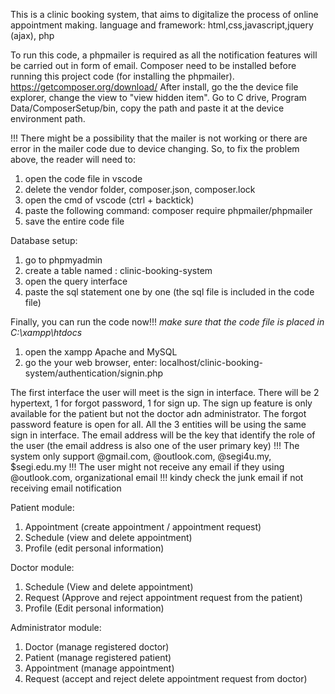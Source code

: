 This is a clinic booking system, that aims to digitalize the process of online appointment making.
language and framework: html,css,javascript,jquery (ajax), php

To run this code, a phpmailer is required as all the notification features will be carried out in form of email.
Composer need to be installed before running this project code (for installing the phpmailer).  https://getcomposer.org/download/
After install, go the the device file explorer, change the view to "view hidden item". Go to C drive, Program Data/ComposerSetup/bin, copy the path and paste it at the device environment path.

!!! There might be a possibility that the mailer is not working or there are error in the mailer code due to device changing. 
So, to fix the problem above, the reader will need to:
1. open the code file in vscode
2. delete the vendor folder, composer.json, composer.lock
3. open the cmd of vscode (ctrl + backtick)
4. paste the following command:  composer require phpmailer/phpmailer
5. save the entire code file

Database setup:
1. go to phpmyadmin
2. create a table named : clinic-booking-system
3. open the query interface
4. paste the sql statement one by one (the sql file is included in the code file)

Finally, you can run the code now!!! *make sure that the code file is placed in C:\xampp\htdocs*
1. open the xampp Apache and MySQL
2. go the your web browser, enter: localhost/clinic-booking-system/authentication/signin.php

The first interface the user will meet is the sign in interface. There will be 2 hypertext, 1 for forgot password, 1 for sign up. The sign up feature is only available for the patient but not the doctor adn administrator.
The forgot password feature is open for all. All the 3 entities will be using the same sign in interface. The email address will be the key that identify the role of the user (the email address is also one of the user primary key)
!!! The system only support @gmail.com, @outlook.com, @segi4u.my, $segi.edu.my
!!! The user might not receive any email if they using @outlook.com, organizational email
!!! kindy check the junk email if not receiving email notification

Patient module:
1. Appointment (create appointment / appointment request)
2. Schedule (view and delete appointment)
3. Profile (edit personal information)

Doctor module:
1. Schedule (View and delete appointment)
2. Request (Approve and reject appointment request from the patient)
3. Profile (Edit personal information)

Administrator module:
1. Doctor (manage registered doctor)
2. Patient (manage registered patient)
3. Appointment (manage appointment)
4. Request (accept and reject delete appointment request from doctor)

